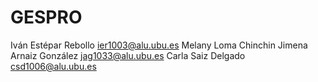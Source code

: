# GESPRO

Iván Estépar Rebollo ier1003@alu.ubu.es
Melany Loma Chinchin
Jimena Arnaiz González jag1033@alu.ubu.es
Carla Saiz Delgado csd1006@alu.ubu.es
